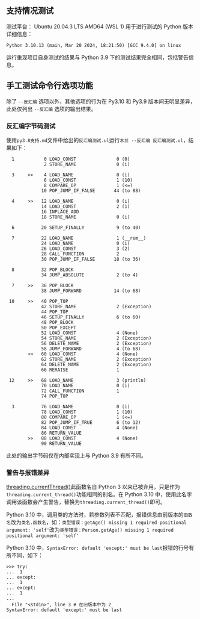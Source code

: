 ## 支持情况测试

测试平台： Ubuntu 20.04.3 LTS AMD64 (WSL 1)
用于进行测试的 Python 版本详细信息：

```plaintext
Python 3.10.13 (main, Mar 20 2024, 18:21:50) [GCC 9.4.0] on linux
```

运行重现项目自身测试的结果与 Python 3.9 下的测试结果完全相同，包括警告信息。

## 手工测试命令行选项功能

除了 `--反汇编` 选项以外，其他选项的行为在 Py3.10 和 Py3.9 版本间无明显差异，此处仅列出 `--反汇编` 选项的输出结果。

### 反汇编字节码测试

使用`py3.8支持.md`文件中给出的`反汇编测试.ul`运行`木兰 --反汇编 反汇编测试.ul`，结果如下：

```plaintext
  1           0 LOAD_CONST               0 (0)
              2 STORE_NAME               0 (i)

  3     >>    4 LOAD_NAME                0 (i)
              6 LOAD_CONST               1 (10)
              8 COMPARE_OP               1 (<=)
             10 POP_JUMP_IF_FALSE       44 (to 88)

  4     >>   12 LOAD_NAME                0 (i)
             14 LOAD_CONST               2 (1)
             16 INPLACE_ADD
             18 STORE_NAME               0 (i)

  6          20 SETUP_FINALLY            9 (to 40)

  7          22 LOAD_NAME                1 (__rem__)
             24 LOAD_NAME                0 (i)
             26 LOAD_CONST               3 (2)
             28 CALL_FUNCTION            2
             30 POP_JUMP_IF_FALSE       18 (to 36)

  8          32 POP_BLOCK
             34 JUMP_ABSOLUTE            2 (to 4)

  7     >>   36 POP_BLOCK
             38 JUMP_FORWARD            14 (to 68)

 10     >>   40 POP_TOP
             42 STORE_NAME               2 (Exception)
             44 POP_TOP
             46 SETUP_FINALLY            6 (to 60)
             48 POP_BLOCK
             50 POP_EXCEPT
             52 LOAD_CONST               4 (None)
             54 STORE_NAME               2 (Exception)
             56 DELETE_NAME              2 (Exception)
             58 JUMP_FORWARD             4 (to 68)
        >>   60 LOAD_CONST               4 (None)
             62 STORE_NAME               2 (Exception)
             64 DELETE_NAME              2 (Exception)
             66 RERAISE                  1

 12     >>   68 LOAD_NAME                3 (println)
             70 LOAD_NAME                0 (i)
             72 CALL_FUNCTION            1
             74 POP_TOP

  3          76 LOAD_NAME                0 (i)
             78 LOAD_CONST               1 (10)
             80 COMPARE_OP               1 (<=)
             82 POP_JUMP_IF_TRUE         6 (to 12)
             84 LOAD_CONST               4 (None)
             86 RETURN_VALUE
        >>   88 LOAD_CONST               4 (None)
             90 RETURN_VALUE
```

此处的输出字节码仅在内部实现上与 Python 3.9 有所不同。

### 警告与报错差异

[threading.currentThread()](https://docs.python.org/zh-cn/3.10/library/threading.html#threading.current_thread)此函数名自 Python 3 以来已被弃用，只是作为`threading.current_thread()`功能相同的别名。在 Python 3.10 中，使用此名字调用该函数会产生警告，替换为`threading.current_thread()`即可。

Python 3.10 中，调用类的方法时，若参数列表不匹配，报错信息由前版本的`函数名`改为`类名.函数名`，如：`类型错误：getAge() missing 1 required positional argument: 'self'`改为`类型错误：Person.getAge() missing 1 required positional argument: 'self'`

Python 3.10 中，`SyntaxError: default 'except:' must be last`报错的行号有所不同，如下：

```plaintext
>>> try:
...  1
... except:
...  1
... except:
...  1
...
  File "<stdin>", line 3 # 在旧版本中为 2
SyntaxError: default 'except:' must be last
```
